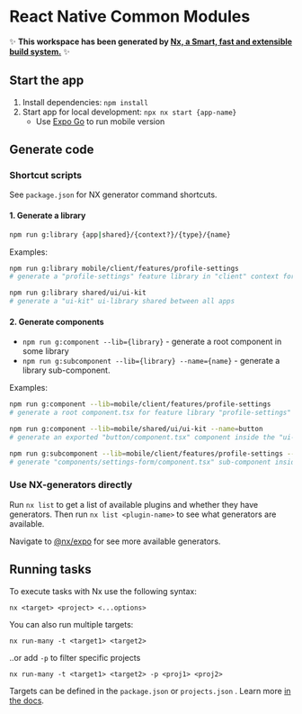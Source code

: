 # React Native Common Modules

✨ **This workspace has been generated by [Nx, a Smart, fast and extensible build system.](https://nx.dev)** ✨

## Start the app

1. Install dependencies: `npm install`
1. Start app for local development: `npx nx start {app-name}`
   - Use [Expo Go](https://expo.dev/client) to run mobile version

## Generate code

### Shortcut scripts

See `package.json` for NX generator command shortcuts.

#### 1. Generate a library

```sh
npm run g:library {app|shared}/{context?}/{type}/{name}
```

Examples:

```sh
npm run g:library mobile/client/features/profile-settings
# generate a "profile-settings" feature library in "client" context for "mobile" app

npm run g:library shared/ui/ui-kit
# generate a "ui-kit" ui-library shared between all apps
```

#### 2. Generate components

- `npm run g:component --lib={library}` - generate a root component in some library
- `npm run g:subcomponent --lib={library} --name={name}` - generate a library sub-component.

Examples:

```sh
npm run g:component --lib=mobile/client/features/profile-settings
# generate a root component.tsx for feature library "profile-settings" in "client" context for "mobile" app

npm run g:component --lib=mobile/shared/ui/ui-kit --name=button
# generate an exported "button/component.tsx" component inside the "ui-kit" library

npm run g:subcomponent --lib=mobile/client/features/profile-settings --name=settings-form
# generate "components/settings-form/component.tsx" sub-component inside the "profile-settings" library

```

### Use NX-generators directly

Run `nx list` to get a list of available plugins and whether they have generators.
Then run `nx list <plugin-name>` to see what generators are available.

Navigate to [@nx/expo](https://nx.dev/packages/expo/generators) for see more available generators.

## Running tasks

To execute tasks with Nx use the following syntax:

```
nx <target> <project> <...options>
```

You can also run multiple targets:

```
nx run-many -t <target1> <target2>
```

..or add `-p` to filter specific projects

```
nx run-many -t <target1> <target2> -p <proj1> <proj2>
```

Targets can be defined in the `package.json` or `projects.json` . Learn more [in the docs](https://nx.dev/run-tasks).
